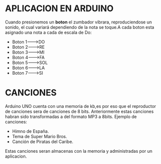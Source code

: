 # APLICACION EN ARDUINO
Cuando presionemos un **boton** el zumbador vibrara, reproduciendose un sonido, el cual variará dependiendo de la nota se toque.A cada boton esta asignado  una nota a cada de escala de Do:
- Boton 1--->DO
- Boton 2--->RE
- Boton 3--->MI
- Boton 4--->FA
- Boton 5--->SOL
- Boton 6--->LA
- Boton 7--->SI
# CANCIONES 
Arduino UNO cuenta con una memoria de kb,es por eso que el reproductor de canciones sera de canciones de 8 bits.
Anteriormente estas canciones habran sido transformadas a del formato MP3 a 8bits.
Ejemplo de canciones:

- Himno de España.
- Tema de Super Mario Bros.
- Canción de Piratas del Caribe.

Estas canciones seran almacenas con la memoria y administradas por un aplicacion.

